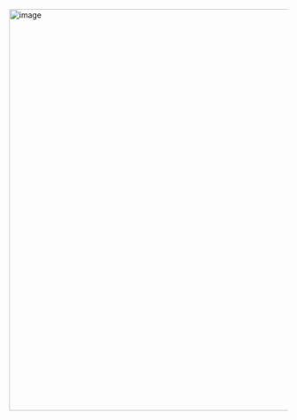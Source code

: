 <img width="725" alt="image" src="https://github.com/user-attachments/assets/6bcabf9e-4cf4-4152-9da6-3ad91064f1a7">
